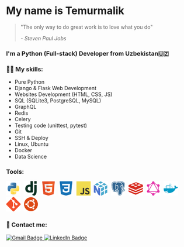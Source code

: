 # My name is Temurmalik
> "The only way to do great work is to love what you do"
>
><i>- Steven Paul Jobs</i>
### I'm a Python (Full-stack) Developer from Uzbekistan🇺🇿

### 👨‍💻 My skills:
- Pure Python
- Django & Flask Web Development
- Websites Development (HTML, CSS, JS)
- SQL (SQLite3, PostgreSQL, MySQL)
- GraphQL
- Redis
- Celery
- Testing code (unittest, pytest)
- Git
- SSH & Deploy
- Linux, Ubuntu
- Docker
- Data Science

### Tools:

<div>
  <img src="https://github.com/devicons/devicon/blob/master/icons/python/python-original.svg" title="Python" alt="Python" width="40" height="40"/>&nbsp;
  <img src="https://github.com/devicons/devicon/blob/master/icons/django/django-plain.svg" title="Django" alt="Django" width="40" height="40"/>&nbsp;
  <img src="https://github.com/devicons/devicon/blob/master/icons/html5/html5-original.svg" title="HTML5" alt="HTML" width="40" height="40"/>&nbsp;
  <img src="https://github.com/devicons/devicon/blob/master/icons/css3/css3-plain.svg"  title="CSS3" alt="CSS" width="40" height="40"/>&nbsp;
  <img src="https://github.com/devicons/devicon/blob/master/icons/javascript/javascript-original.svg" title="JavaScript" alt="JavaScript" width="40" height="40"/>&nbsp;
  <img src="https://github.com/devicons/devicon/blob/master/icons/numpy/numpy-original.svg" title="NumPy" alt="NumPy " width="40" height="40"/>&nbsp;
  <img src="https://github.com/devicons/devicon/blob/master/icons/postgresql/postgresql-plain.svg" title="Postgresql" alt="Postgresql" width="40" height="40"/>&nbsp;
  <img src="https://github.com/devicons/devicon/blob/master/icons/redis/redis-plain.svg" title="Ubuntu" alt="Ubuntu" width="40" height="40"/>&nbsp;
  <img src="https://github.com/devicons/devicon/blob/master/icons/graphql/graphql-plain.svg" title="Ubuntu" alt="Ubuntu" width="40" height="40"/>&nbsp;
  <img src="https://github.com/devicons/devicon/blob/master/icons/docker/docker-plain.svg" title="Docker" alt="Docker" width="40" height="40"/>&nbsp;
  <img src="https://github.com/devicons/devicon/blob/master/icons/git/git-plain.svg" title="Git" alt="Git" width="40" height="40"/>&nbsp;
  <img src="https://github.com/devicons/devicon/blob/master/icons/ubuntu/ubuntu-plain.svg" title="Ubuntu" alt="Ubuntu" width="40" height="40"/>&nbsp;
</div>

### 📧 Contact me:
<a href="mailto:maxsumovtimurmalik17@gmail.com">
    <img src="https://img.shields.io/badge/Gmail-red?style=for-the-badge&logo=gmail&logoColor=white" alt="Gmail Badge"/>
</a>
<a href="https://www.linkedin.com/in/temurmalik-makhsumov-a11468257/">
    <img src="https://img.shields.io/badge/LinkedIn-blue?style=for-the-badge&logo=linkedin&logoColor=white" alt="LinkedIn Badge"/>
</a>
